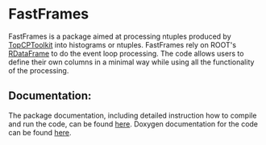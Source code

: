 # FastFrames

FastFrames is a package aimed at processing ntuples produced by [TopCPToolkit](/home/tomas/RDataFrame/FastFrames/examples/CustomVariables/install/lib) into histograms or ntuples.
FastFrames rely on ROOT's [RDataFrame](https://root.cern/doc/master/classROOT_1_1RDataFrame.html) to do the event loop processing.
The code allows users to define their own columns in a minimal way while using all the functionality of the processing.

## Documentation:

The package documentation, including detailed instruction how to compile and run the code, can be found [here](https://cern.ch/fastframes).
Doxygen documentation for the code can be found [here](https://atlas-project-topreconstruction.web.cern.ch/fastframesdoxygen/).
